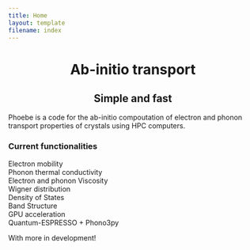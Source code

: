 ```yaml
---
title: Home
layout: template
filename: index
---
```


<head>
<style>
h1 {text-align: center;}
h2 {text-align: center;}

/*  SECTIONS  */
.section {
	clear: both;
	padding: 0px;
	margin: 0px;
}

/*  COLUMN SETUP  */
.col {
	display: block;
	float:left;
	margin: 1% 0 1% 1.6%;
}
.col:first-child { margin-left: 0; }

/*  GROUPING  */
.group:before,
.group:after { content:""; display:table; }
.group:after { clear:both;}
.group { zoom:1; /* For IE 6/7 */ }

/*  GRID OF TWO  */
.span_2_of_2 {
	width: 100%;
}
.span_1_of_2 {
	width: 49.2%;
}

/*  GO FULL WIDTH AT LESS THAN 480 PIXELS */

@media only screen and (max-width: 480px) {
	.col { 
		margin: 1% 0 1% 0%;
	}
}

@media only screen and (max-width: 480px) {
	.span_2_of_2, .span_1_of_2 { width: 100%; }
}


</style>
</head>

<h1> Ab-initio transport </h1>
<h2> Simple and fast </h2>

Phoebe is a code for the ab-initio compoutation of electron and phonon transport properties of crystals using HPC computers.


### Current functionalities

<div class="section group">
  <div class="col span_1_of_2">
    Electron mobility
  </div>
  <div class="col span_1_of_2">
    Phonon thermal conductivity
  </div>  
</div>

<div class="section group">
  <div class="col span_1_of_2">
    Electron and phonon Viscosity
  </div>
  <div class="col span_1_of_2">
    Wigner distribution
  </div>  
</div>

<div class="section group">
  <div class="col span_1_of_2">
    Density of States
  </div>
  <div class="col span_1_of_2">
    Band Structure
  </div>  
</div>

<div class="section group">
  <div class="col span_1_of_2">
    GPU acceleration
  </div>
  <div class="col span_1_of_2">
    Quantum-ESPRESSO + Phono3py
  </div>  
</div>

With more in development!

